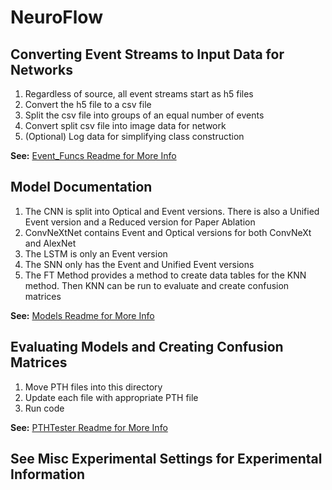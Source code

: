 # NeuroFlow

## Converting Event Streams to Input Data for Networks

1. Regardless of source, all event streams start as h5 files
2. Convert the h5 file to a csv file
3. Split the csv file into groups of an equal number of events
4. Convert split csv file into image data for network
5. (Optional) Log data for simplifying class construction

**See:** [Event_Funcs Readme for More Info](Event_Funcs/Event_Streams_To_Input_Data.md)

## Model Documentation

1. The CNN is split into Optical and Event versions. There is also a Unified Event version and a Reduced version for Paper Ablation
2. ConvNeXtNet contains Event and Optical versions for both ConvNeXt and AlexNet
3. The LSTM is only an Event version
4. The SNN only has the Event and Unified Event versions
5. The FT Method provides a method to create data tables for the KNN method. Then KNN can be run to evaluate and create confusion matrices

**See:** [Models Readme for More Info](Models/Directions_For_Models.md)

## Evaluating Models and Creating Confusion Matrices

1. Move PTH files into this directory
2. Update each file with appropriate PTH file
3. Run code

**See:** [PTHTester Readme for More Info](PTHTester/Confusion_Matrix_Evaluation.md)

## See Misc Experimental Settings for Experimental Information